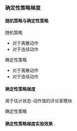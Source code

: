 ### 确定性策略梯度

#### 随机策略与确定性策略

随机策略

- 对于离散动作
- 对于连续动作

确定性策略

- 对于离散动作
- 对于连续动作

#### 确定性策略梯度

用于估计状态-动作值的评论家模块

确定性策略

#### 确定性策略梯度实验效果



